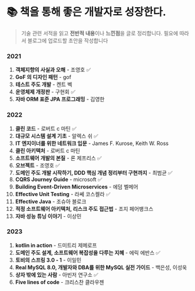 # 📚 책을 통해 좋은 개발자로 성장한다.

> 기술 관련 서적을 읽고 **전반적 내용**이나 **느낀점**을 글로 정리합니다. 필요에 따라서 블로그에 업로드할 초안을 작성합니다

### 2021

1. **객체지향의 사실과 오해** - 조영호 ✅
2. **GoF 의 디자인 패턴** - gof
3. **테스트 주도 개발** - 켄트 벡
4. **운영체제 개정판** - 구현회 ✅
5. **자바 ORM 표준 JPA 프로그래밍** - 김영한

### 2022

1. **클린 코드** - 로버트 c 마틴 ✅
2. **대규모 시스템 설계 기초** - 알렉스 쉬 ✅
3. **IT 엔지이너를 위한 네트워크 입문** - James F. Kurose, Keith W. Ross
4. **클린 아키텍처** - 로버트 c 마틴
5. **소프트웨어 개발의 본질** - 론 제프리스 ✅
6. **오브젝트** - 조영호 ✅
7. **도메인 주도 개발 시작하기, DDD 핵심 개념 정리부터 구현까지** - 최범균 ✅
8. **CQRS Journey Guide** - microsoft ✅
9. **Building Event-Driven Microservices** - 에덤 벨메어
10. **Effective Unit Testing** - 라쎄 코스켈라 ✅
11. **Effective Java** - 조슈아 블로크
12. **적정 소프트웨어 아키텍처, 리스크 주도 접근법** - 조지 페어뱅크스
13. **자바 성능 튜닝 이야기** - 이상민

### 2023

1. **kotlin in action** - 드미트리 제메로프
2. **도메인 주도 설계, 소프트웨어 복잡성을 다루는 지혜** - 에릭 에반스 ✅
3. **토비의 스프링 3.0 - 1** - 이일민
4. **Real MySQL 8.0, 개발자와 DBA를 위한 MySQL 실전 가이드** - 백은성, 이성욱
5. **상자 밖에 있는 사람** - 아빈저 연구소 ✅
6. **Five lines of code** - 크리스찬 클라우젠
